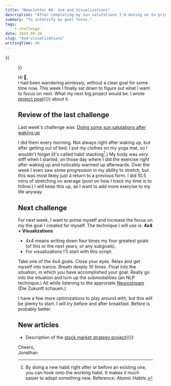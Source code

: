 ```yaml
---
title: "Newsletter #6: 4x4 and Visualizations"
description: "After completing my sun salutations I'm moving on to priming myself for my newly set goal with some visualizations."
summary: "To intensify my goal focus."
tags:
    - challenge
date: 2024-09-29
slug: "4x4-visualizations"
writingTime: 40
---
```


{{<figure src="selfie.jpg" clearClass="true" class="w-9/12 sm:max-w-36 sm:w-auto sm:float-right sm:pl-3 my-0" alt="Me in the forest">}}

Hi :slightly_smiling_face:,<br>
I had been wandering aimlessly, without a clear goal for some time now.
This week I finally sat down to figure out what I want to focus on next.
What my next big project would be.
I wrote [project post](/de/project/börsenstrategie/){{<de>}} about it.

## Review of the last challenge

Last week's challenge was: [Doing some sun salutations after waking up](newsletter/5#next-challenge)

I did them every morning.
Not always right after waking up, but after getting out of bed.
I put my clothes on my yoga mat, so I wouldn't forget (it's called habit
stacking[^habit-stack].)
My body was very stiff when I started, on those day where I did the exercise
right after waking up and noticably warmed up afterwards.
Over the week I even saw some progression in my ability to stretch, but this
was most likely just a return to a previous form.
I did 10.5 mins of stretching on average (post on how I track my time is to
follow.)
I will keep this up, as I want to add more exercise to my life anyway.

[^habit-stack]: By doing a new habit right after or before an existing one,
you can hook onto the working habit.
It makes it much easier to adopt something new.
Reference: <cite>Atomic Habits</cite>.

## Next challenge

For next week, I want to prime myself and increase the focus on my the goal
I created for myself.
The technique I will use is: **4x4 + Visualizations**

- 4x4 means writing down four times my four greatest goals (of this or the next years,
or any subgoals).
- For visualizations I'll start with this script:

Take one of the 4x4 goals.
Close your eyes.
Relax and get myself into trance.
Breath deeply 10 times.
Float into the situation, in which you have accomplished your goal.
Really go into the situation and turn up the submodalities (an NLP
technique.)
All while listening to the approriate [Neurostream](review/neurostreams)
(Die Zukunft schauen.)

I have a few more optimizations to play around with, but this will be plenty
to start.
I will try before and after breakfast.
Before is probably better.

## New articles

- Description of the [stock market strategy project](/de/project/börsenstrategie/){{<de>}}

Cheers,<br>
Jonathan
